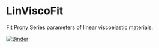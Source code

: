 # LinViscoFit
Fit Prony Series parameters of linear viscoelastic materials.

[![Binder](https://mybinder.org/badge_logo.svg)](https://mybinder.org/v2/gh/martin-springer/LinViscoFit/HEAD?urlpath=voila%2Frender%2FLinViscoFit.ipynb)
